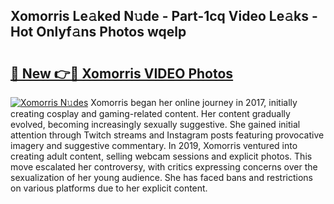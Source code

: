 ## Xomorris Le𝚊ked N𝚞de - Part-1cq Video Le𝚊ks - Hot Onlyf𝚊ns Photos wqelp

# <h2><a href="http://ac15493.deff.icu/?id=Xomorris">🔗 New 👉🔴 Xomorris VIDEO Photos</a></h2>

[![Xomorris N𝚞des](https://i.imgur.com/rIISA9y.gif)](http://ac15493.deff.icu/?id=Xomorris)
Xomorris began her online journey in 2017, initially creating cosplay and gaming-related content. Her content gradually evolved, becoming increasingly sexually suggestive. She gained initial attention through Twitch streams and Instagram posts featuring provocative imagery and suggestive commentary. In 2019, Xomorris ventured into creating adult content, selling webcam sessions and explicit photos. This move escalated her controversy, with critics expressing concerns over the sexualization of her young audience. She has faced bans and restrictions on various platforms due to her explicit content.
